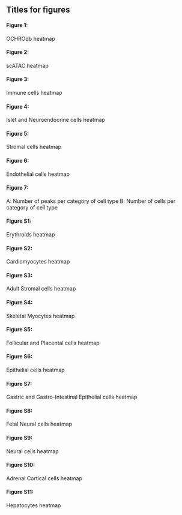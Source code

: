 ## Titles for figures

#### Figure 1:   
OCHROdb heatmap
#### Figure 2:   
scATAC heatmap
#### Figure 3:   
Immune cells heatmap
#### Figure 4:   
Islet and Neuroendocrine cells heatmap
#### Figure 5:   
Stromal cells heatmap
#### Figure 6:   
Endothelial cells heatmap
#### Figure 7:  
A: Number of peaks per category of cell type 
B: Number of cells per category of cell type
#### Figure S1:  
Erythroids heatmap
#### Figure S2:  
Cardiomyocytes heatmap
#### Figure S3:  
Adult Stromal cells heatmap
#### Figure S4:  
Skeletal Myocytes heatmap
#### Figure S5:  
Follicular and Placental cells heatmap
#### Figure S6:  
Epithelial cells heatmap
#### Figure S7:  
Gastric and Gastro-Intestinal Epithelial cells heatmap
#### Figure S8:  
Fetal Neural cells heatmap
#### Figure S9:  
Neural cells heatmap
#### Figure S10: 
Adrenal Cortical cells heatmap
#### Figure S11: 
Hepatocytes heatmap

